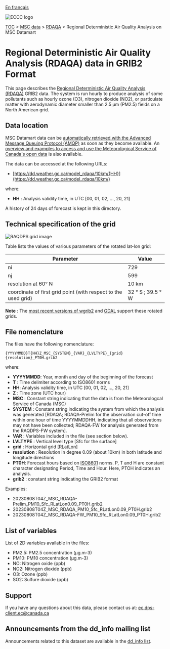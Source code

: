 [En français](readme_rdaqa-datamart_fr.md)

![ECCC logo](../../img_eccc-logo.png)

[TOC](../../readme_en.md) > [MSC data](../readme_en.md) > [RDAQA](readme_rdaqa_en.md) > Regional Deterministic Air Quality Analysis on MSC Datamart

# Regional Deterministic Air Quality Analysis (RDAQA) data in GRIB2 Format

This page describes the [Regional Deterministic Air Quality Analysis (RDAQA)](readme_rdaqa_en.md) GRIB2 data. The system is run hourly to produce analysis of some pollutants such as hourly ozone (O3), nitrogen dioxide (NO2), or particulate matter with aerodynamic diameter smaller than 2.5 μm (PM2.5) fields on a North American grid. 

## Data location

MSC Datamart data can be [automatically retrieved with the Advanced Message Queuing Protocol (AMQP)](../../msc-datamart/amqp_en.md) as soon as they become available. An [overview and examples to access and use the Meteorological Service of Canada's open data](../../usage/readme_en.md) is also available.

The data can be accessed at the following URLs:

* [https://dd.weather.gc.ca/model_rdaqa/10km/{HH}](https://dd.weather.gc.ca/model_rdaqa/10km/) 

where:

* __HH__ : Analysis validity time, in UTC [00, 01, 02, ..., 20, 21]


A history of 24 days of forecast is kept in this directory.

## Technical specification of the grid

![RAQDPS grid image](https://collaboration.cmc.ec.gc.ca/cmc/cmos/public_doc/msc-data/nwp_raqdps-fw/grille_raqdps-fw.png)

Table lists the values of various parameters of the rotated lat-lon grid:

| Parameter | Value |
| ------ | ------ |
| ni | 729 |
| nj | 599 | 
| resolution at 60° N | 10 km |
| coordinate of first grid point (with respect to the used grid) | 32 ° S ; 39.5 ° W |

__Note__ : The [most recent versions of wgrib2](https://www.cpc.ncep.noaa.gov/products/wesley/wgrib2/update_2.0.8.html) and [GDAL](https://gdal.org/) support these rotated grids.

## File nomenclature

The files have the following nomenclature:

`{YYYYMMDD}T{HH}Z_MSC_{SYSTEM}_{VAR}_{LVLTYPE}_{grid}{resolution}_PT0H.grib2`

where:

* __YYYYMMDD__: Year, month and day of the beginning of the forecast
* __T__ : Time delimiter according to ISO8601 norms
* __HH__: Analysis validity time, in UTC [00, 01, 02, ..., 20, 21]
* __Z__ : Time zone (UTC hour)
* __MSC__ : Constant string indicating that the data is from the Meteorologcal Service of Canada (MSC)
* __SYSTEM__ : Constant string indicating the system from which the analysis was generated [RDAQA; RDAQA-Prelim for the observation cut-off time within one hour of time YYYYMMDDHH, indicating that all observations may not have been collected; RDAQA-FW for analysis generated from the RAQDPS-FW system].
* __VAR__ : Variables included in the file (see section below).
* __LVLTYPE__ : Vertical level type [Sfc for the surface]
* __grid__ : Horizontal grid [RLatLon]
* __resolution__ : Resolution in degree 0.09 (about 10km) in both latitude and longitude directions 
* __PT0H__: Forecast hours based on [ISO8601](https://en.wikipedia.org/wiki/ISO_8601) norms. P, T and H are constant character designating Period, Time and Hour. Here, PTOH indicates an analysis.
* __grib2__ : constant string indicating the GRIB2 format

Examples:

* 20230808T04Z_MSC_RDAQA-Prelim_PM10_Sfc_RLatLon0.09_PT0H.grib2
* 20230808T04Z_MSC_RDAQA_PM10_Sfc_RLatLon0.09_PT0H.grib2
* 20230808T04Z_MSC_RDAQA-FW_PM10_Sfc_RLatLon0.09_PT0H.grib2

## List of variables

List of 2D variables available in the files:

* PM2.5: PM2.5 concentration (&mu;g.m-3)
* PM10: PM10 concentration (&mu;g.m-3)
* NO: Nitrogen oxide (ppb)
* NO2: Nitrogen dioxide (ppb)
* O3: Ozone (ppb)
* SO2: Sulfure dioxide (ppb)

## Support

If you have any questions about this data, please contact us at: [ec.dps-client.ec@canada.ca](mailto:ec.dps-client.ec@canada.ca)

## Announcements from the dd_info mailing list 

Announcements related to this dataset are available in the [dd_info list](https://lists.ec.gc.ca/cgi-bin/mailman/listinfo/dd_info).
